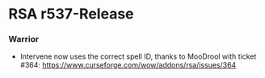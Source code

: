 # RSA r537-Release

### Warrior
* Intervene now uses the correct spell ID, thanks to MooDrool with ticket #364: https://www.curseforge.com/wow/addons/rsa/issues/364